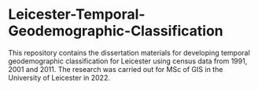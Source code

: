 # Leicester-Temporal-Geodemographic-Classification
This repository contains the dissertation materials for developing temporal geodemographic classification for Leicester using census data from 1991, 2001 and 2011. The research was carried out for MSc of GIS in the University of Leicester in 2022.

